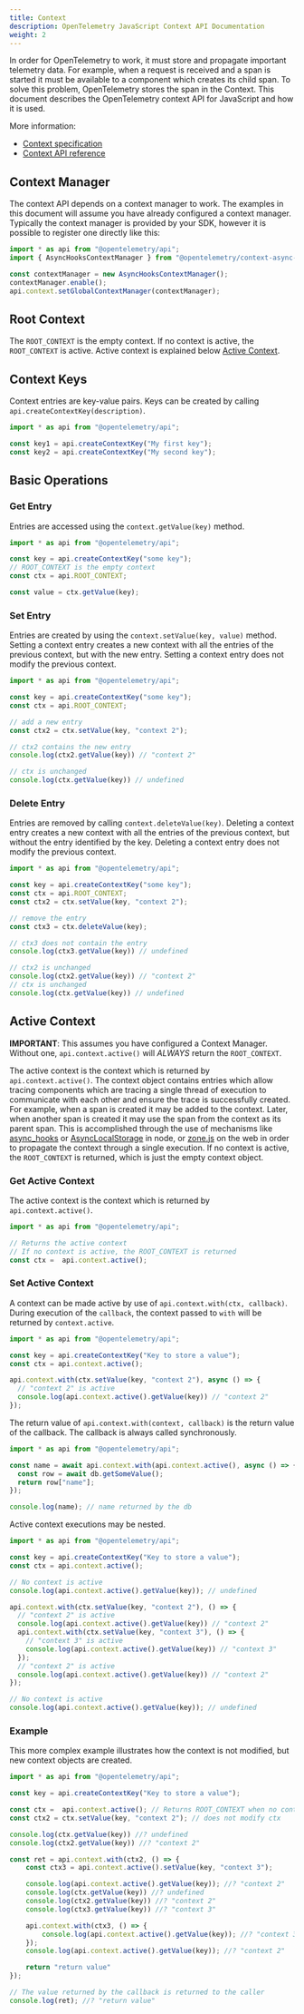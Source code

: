 ```yaml
---
title: Context
description: OpenTelemetry JavaScript Context API Documentation
weight: 2
---
```


In order for OpenTelemetry to work, it must store and propagate important telemetry data.
For example, when a request is received and a span is started it must be available to a component which creates its child span.
To solve this problem, OpenTelemetry stores the span in the Context.
This document describes the OpenTelemetry context API for JavaScript and how it is used.

More information:

- [Context specification](/docs/reference/specification/context/)
- [Context API reference](https://open-telemetry.github.io/opentelemetry-js-api/classes/contextapi.html)

## Context Manager

The context API depends on a context manager to work.
The examples in this document will assume you have already configured a context manager.
Typically the context manager is provided by your SDK, however it is possible to register one directly like this:

```typescript
import * as api from "@opentelemetry/api";
import { AsyncHooksContextManager } from "@opentelemetry/context-async-hooks";

const contextManager = new AsyncHooksContextManager();
contextManager.enable();
api.context.setGlobalContextManager(contextManager);
```

## Root Context

The `ROOT_CONTEXT` is the empty context.
If no context is active, the `ROOT_CONTEXT` is active.
Active context is explained below [Active Context](#active-context).

## Context Keys

Context entries are key-value pairs.
Keys can be created by calling `api.createContextKey(description)`.

```typescript
import * as api from "@opentelemetry/api";

const key1 = api.createContextKey("My first key");
const key2 = api.createContextKey("My second key");
```

## Basic Operations

### Get Entry

Entries are accessed using the `context.getValue(key)` method.

```typescript
import * as api from "@opentelemetry/api";

const key = api.createContextKey("some key");
// ROOT_CONTEXT is the empty context
const ctx = api.ROOT_CONTEXT;

const value = ctx.getValue(key);
```

### Set Entry

Entries are created by using the `context.setValue(key, value)` method.
Setting a context entry creates a new context with all the entries of the previous context, but with the new entry.
Setting a context entry does not modify the previous context.

```typescript
import * as api from "@opentelemetry/api";

const key = api.createContextKey("some key");
const ctx = api.ROOT_CONTEXT;

// add a new entry
const ctx2 = ctx.setValue(key, "context 2");

// ctx2 contains the new entry
console.log(ctx2.getValue(key)) // "context 2"

// ctx is unchanged
console.log(ctx.getValue(key)) // undefined
```

### Delete Entry

Entries are removed by calling `context.deleteValue(key)`.
Deleting a context entry creates a new context with all the entries of the previous context, but without the entry identified by the key.
Deleting a context entry does not modify the previous context.

```typescript
import * as api from "@opentelemetry/api";

const key = api.createContextKey("some key");
const ctx = api.ROOT_CONTEXT;
const ctx2 = ctx.setValue(key, "context 2");

// remove the entry
const ctx3 = ctx.deleteValue(key);

// ctx3 does not contain the entry
console.log(ctx3.getValue(key)) // undefined

// ctx2 is unchanged
console.log(ctx2.getValue(key)) // "context 2"
// ctx is unchanged
console.log(ctx.getValue(key)) // undefined
```

## Active Context

**IMPORTANT**: This assumes you have configured a Context Manager.
Without one, `api.context.active()` will _ALWAYS_ return the `ROOT_CONTEXT`.

The active context is the context which is returned by `api.context.active()`.
The context object contains entries which allow tracing components which are tracing a single thread of execution to communicate with each other and ensure the trace is successfully created.
For example, when a span is created it may be added to the context.
Later, when another span is created it may use the span from the context as its parent span.
This is accomplished through the use of mechanisms like [async_hooks](https://nodejs.org/api/async_hooks.html) or [AsyncLocalStorage](https://nodejs.org/api/async_context.html#async_context_class_asynclocalstorage) in node, or [zone.js](https://github.com/angular/angular/tree/main/packages/zone.js) on the web in order to propagate the context through a single execution.
If no context is active, the `ROOT_CONTEXT` is returned, which is just the empty context object.

### Get Active Context

The active context is the context which is returned by `api.context.active()`.

```typescript
import * as api from "@opentelemetry/api";

// Returns the active context
// If no context is active, the ROOT_CONTEXT is returned
const ctx =  api.context.active();
```

### Set Active Context

A context can be made active by use of `api.context.with(ctx, callback)`.
During execution of the `callback`, the context passed to `with` will be returned by `context.active`.

```typescript
import * as api from "@opentelemetry/api";

const key = api.createContextKey("Key to store a value");
const ctx = api.context.active();

api.context.with(ctx.setValue(key, "context 2"), async () => {
  // "context 2" is active
  console.log(api.context.active().getValue(key)) // "context 2"
});
```

The return value of `api.context.with(context, callback)` is the return value of the callback.
The callback is always called synchronously.

```typescript
import * as api from "@opentelemetry/api";

const name = await api.context.with(api.context.active(), async () => {
  const row = await db.getSomeValue();
  return row["name"];
});

console.log(name); // name returned by the db
```

Active context executions may be nested.

```typescript
import * as api from "@opentelemetry/api";

const key = api.createContextKey("Key to store a value");
const ctx = api.context.active();

// No context is active
console.log(api.context.active().getValue(key)); // undefined

api.context.with(ctx.setValue(key, "context 2"), () => {
  // "context 2" is active
  console.log(api.context.active().getValue(key)) // "context 2"
  api.context.with(ctx.setValue(key, "context 3"), () => {
    // "context 3" is active
    console.log(api.context.active().getValue(key)) // "context 3"
  });
  // "context 2" is active
  console.log(api.context.active().getValue(key)) // "context 2"
});

// No context is active
console.log(api.context.active().getValue(key)); // undefined
```

### Example

This more complex example illustrates how the context is not modified, but new context objects are created.

```typescript
import * as api from "@opentelemetry/api";

const key = api.createContextKey("Key to store a value");

const ctx =  api.context.active(); // Returns ROOT_CONTEXT when no context is active
const ctx2 = ctx.setValue(key, "context 2"); // does not modify ctx

console.log(ctx.getValue(key)) //? undefined
console.log(ctx2.getValue(key)) //? "context 2"

const ret = api.context.with(ctx2, () => {
    const ctx3 = api.context.active().setValue(key, "context 3");

    console.log(api.context.active().getValue(key)); //? "context 2"
    console.log(ctx.getValue(key)) //? undefined
    console.log(ctx2.getValue(key)) //? "context 2"
    console.log(ctx3.getValue(key)) //? "context 3"

    api.context.with(ctx3, () => {
        console.log(api.context.active().getValue(key)); //? "context 3"
    });
    console.log(api.context.active().getValue(key)); //? "context 2"

    return "return value"
});

// The value returned by the callback is returned to the caller
console.log(ret); //? "return value"
```
